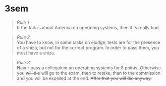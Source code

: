 # 3sem
> *Rule 1* \
> If the talk is about America on operating systems, then it 's really bad.

>*Rule 2* \
>You have to know, in some tasks on ejudge, tests are for the presence of a shiza, but not for the correct program. In order to pass them, you must have a shiza.

> *Rule 3* \
> Never pass a colloquium on operating systems for 8 points. Otherwise you ~~will die~~
> will go to the exam, then to retake, then to the commission and you will be expelled at the end. ~~After that you will die anyway.~~
